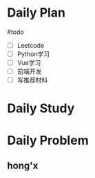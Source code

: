 # Daily Plan
#todo
- [ ] Leetcode
- [ ] Python学习
- [ ] Vue学习
- [ ] 前端开发
- [ ] 写推荐材料
# Daily Study

# Daily Problem
## hong'x
